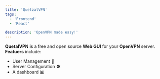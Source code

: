 ```yaml
---
title: 'QuetzalVPN'
tags:
  - 'Frontend'
  - 'React'

description: 'OpenVPN made easy!'
---
```


**QuetalVPN** is a free and open source **Web GUI** for your **OpenVPN** server. **Featuers** include:

- User Management **👤**
- Server Configuration **⚙️**
- A dashboard **📊**
